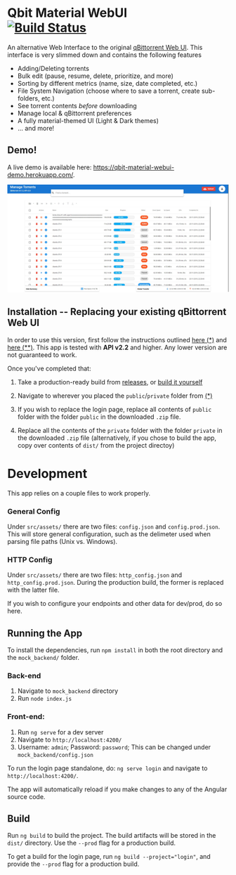 # Qbit Material WebUI <br/>[![Build Status](https://travis-ci.org/bill-ahmed/qbit-material-WebUI.svg?branch=master)](https://travis-ci.org/bill-ahmed/qbit-material-WebUI)

An alternative Web Interface to the original [qBittorrent Web UI](https://github.com/qbittorrent/qBittorrent). This interface is very slimmed down and contains the following features

* Adding/Deleting torrents
* Bulk edit (pause, resume, delete, prioritize, and more)
* Sorting by different metrics (name, size, date completed, etc.)
* File System Navigation (choose where to save a torrent, create sub-folders, etc.)
* See torrent contents _before_ downloading
* Manage local & qBittorrent preferences
* A fully material-themed UI (Light & Dark themes)
* ... and more!

## Demo!
A live demo is available here: https://qbit-material-webui-demo.herokuapp.com/.

<img src="builds/images/home_page.jpg" alt="Home Page"/>


## Installation -- Replacing your existing qBittorrent Web UI
In order to use this version, first follow the instructions outlined [here (*)](https://github.com/qbittorrent/qBittorrent/wiki/Developing-alternate-WebUIs-(WIP)) and [here (**)](https://github.com/qbittorrent/qBittorrent/wiki/Alternate-WebUI-usage). This app is tested with **API v2.2** and higher. Any lower version are not guaranteed to work.

Once you've completed that:

1. Take a production-ready build from [releases](https://github.com/bill-ahmed/qbit-material-WebUI/releases), or [build it yourself](#build)

2. Navigate to wherever you placed the `public`/`private` folder from [(*)](#replacing-your-existing-qbittorrent-web-ui)

3. If you wish to replace the login page, replace all contents of `public` folder with the folder `public` in the downloaded `.zip` file.

4. Replace all the contents of the `private` folder with the folder `private` in the downloaded `.zip` file (alternatively, if you chose to build the app, copy over contents of `dist/` from the project directoy)


# Development
This app relies on a couple files to work properly.

### General Config
Under `src/assets/` there are two files: `config.json` and `config.prod.json`. This will store general configuration, such as the delimeter used when parsing file paths (Unix vs. Windows).

### HTTP Config
Under `src/assets/` there are two files: `http_config.json` and `http_config.prod.json`. During the production build, the former is replaced with the latter file. 

If you wish to configure your endpoints and other data for dev/prod, do so here.

## Running the App
To install the dependencies, run `npm install` in both the root directory and the `mock_backend/` folder.

### Back-end
1. Navigate to `mock_backend` directory
2. Run `node index.js`

### Front-end:
1. Run `ng serve` for a dev server
2. Navigate to `http://localhost:4200/`
3. Username: `admin`; Password: `password`; This can be changed under `mock_backend/config.json`

To run the login page standalone, do: `ng serve login` and navigate to `http://localhost:4200/`.

The app will automatically reload if you make changes to any of the Angular source code.

## Build

Run `ng build` to build the project. The build artifacts will be stored in the `dist/` directory. Use the `--prod` flag for a production build. 

To get a build for the login page, run `ng build --project="login"`, and provide the `--prod` flag for a production build.
